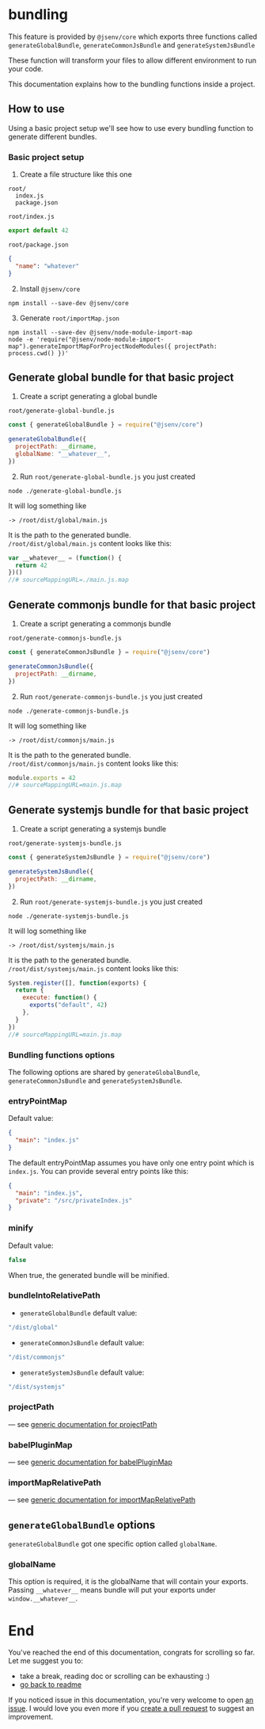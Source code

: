 # bundling

This feature is provided by `@jsenv/core` which exports three functions called `generateGlobalBundle`, `generateCommonJsBundle` and `generateSystemJsBundle`<br />

These function will transform your files to allow different environment to run your code.

This documentation explains how to the bundling functions inside a project.

## How to use

Using a basic project setup we'll see how to use every bundling function to generate different bundles.

### Basic project setup

1. Create a file structure like this one

```
root/
  index.js
  package.json
```

`root/index.js`

```js
export default 42
```

`root/package.json`

```json
{
  "name": "whatever"
}
```

2. Install `@jsenv/core`

```shell
npm install --save-dev @jsenv/core
```

3. Generate `root/importMap.json`

```shell
npm install --save-dev @jsenv/node-module-import-map
node -e 'require("@jsenv/node-module-import-map").generateImportMapForProjectNodeModules({ projectPath: process.cwd() })'
```

## Generate global bundle for that basic project

1. Create a script generating a global bundle

`root/generate-global-bundle.js`

```js
const { generateGlobalBundle } = require("@jsenv/core")

generateGlobalBundle({
  projectPath: __dirname,
  globalName: "__whatever__",
})
```

2. Run `root/generate-global-bundle.js` you just created

```shell
node ./generate-global-bundle.js
```

It will log something like

```shell
-> /root/dist/global/main.js
```

It is the path to the generated bundle.<br />
`/root/dist/global/main.js` content looks like this:

```js
var __whatever__ = (function() {
  return 42
})()
//# sourceMappingURL=./main.js.map
```

## Generate commonjs bundle for that basic project

1. Create a script generating a commonjs bundle

`root/generate-commonjs-bundle.js`

```js
const { generateCommonJsBundle } = require("@jsenv/core")

generateCommonJsBundle({
  projectPath: __dirname,
})
```

2. Run `root/generate-commonjs-bundle.js` you just created

```shell
node ./generate-commonjs-bundle.js
```

It will log something like

```shell
-> /root/dist/commonjs/main.js
```

It is the path to the generated bundle.<br />
`/root/dist/commonjs/main.js` content looks like this:

```js
module.exports = 42
//# sourceMappingURL=main.js.map
```

## Generate systemjs bundle for that basic project

1. Create a script generating a systemjs bundle

`root/generate-systemjs-bundle.js`

```js
const { generateSystemJsBundle } = require("@jsenv/core")

generateSystemJsBundle({
  projectPath: __dirname,
})
```

2. Run `root/generate-systemjs-bundle.js` you just created

```shell
node ./generate-systemjs-bundle.js
```

It will log something like

```shell
-> /root/dist/systemjs/main.js
```

It is the path to the generated bundle.<br />
`/root/dist/systemjs/main.js` content looks like this:

```js
System.register([], function(exports) {
  return {
    execute: function() {
      exports("default", 42)
    },
  }
})
//# sourceMappingURL=main.js.map
```

### Bundling functions options

The following options are shared by `generateGlobalBundle`, `generateCommonJsBundle` and `generateSystemJsBundle`.

### entryPointMap

Default value:

```json
{
  "main": "index.js"
}
```

The default entryPointMap assumes you have only one entry point which is `index.js`.
You can provide several entry points like this:

```json
{
  "main": "index.js",
  "private": "/src/privateIndex.js"
}
```

### minify

Default value:

```js
false
```

When true, the generated bundle will be minified.

### bundleIntoRelativePath

- `generateGlobalBundle` default value:

```js
"/dist/global"
```

- `generateCommonJsBundle` default value:

```js
"/dist/commonjs"
```

- `generateSystemJsBundle` default value:

```js
"/dist/systemjs"
```

### projectPath

— see [generic documentation for projectPath](../shared-options/shared-options.md#projectpath)

### babelPluginMap

— see [generic documentation for babelPluginMap](../shared-options/shared-options.md#babelpluginmap)

### importMapRelativePath

— see [generic documentation for importMapRelativePath](../shared-options/shared-options.md#importmaprelativepath)

## `generateGlobalBundle` options

`generateGlobalBundle` got one specific option called `globalName`.<br />

### globalName

This option is required, it is the globalName that will contain your exports.<br />
Passing `__whatever__` means bundle will put your exports under `window.__whatever__`.

# End

You've reached the end of this documentation, congrats for scrolling so far.<br />
Let me suggest you to:

- take a break, reading doc or scrolling can be exhausting :)
- [go back to readme](../../readme.md#what-jsenv-can-do-)

If you noticed issue in this documentation, you're very welcome to open [an issue](https://github.com/jsenv/jsenv-core/issues). I would love you even more if you [create a pull request](https://github.com/jsenv/jsenv-core/pulls) to suggest an improvement.
